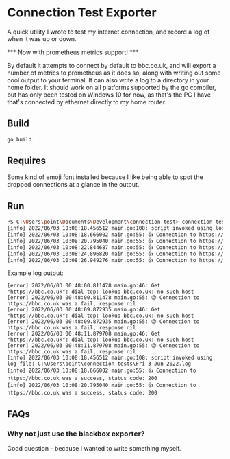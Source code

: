 # Connection Test Exporter

A quick utility I wrote to test my internet connection, and record a log of when it was up or down.

*** Now with prometheus metrics support! ***

By default it attempts to connect by default to bbc.co.uk, and will export a number of metrics to prometheus as it does so, along with writing out some cool output to your terminal. It can also write a log to a directory in your home folder. It should work on all platforms supported by the go compiler, but has only been tested on Windows 10 for now, as that's the PC I have that's connected by ethernet directly to my home router.

## Build

```bash
go build
```

## Requires

Some kind of emoji font installed because I like being able to spot the dropped connections at a glance in the output.

## Run

```bash
PS C:\Users\point\Documents\Development\connection-test> connection-test 
[info] 2022/06/03 10:08:18.456512 main.go:108: script invoked using log file: C:\Users\point\connection-tests\Fri-3-Jun-2022.log
[info] 2022/06/03 10:08:18.666002 main.go:55: 👍 Connection to https://bbc.co.uk was a success, status code: 200
[info] 2022/06/03 10:08:20.795040 main.go:55: 👍 Connection to https://bbc.co.uk was a success, status code: 200
[info] 2022/06/03 10:08:22.844687 main.go:55: 👍 Connection to https://bbc.co.uk was a success, status code: 200
[info] 2022/06/03 10:08:24.896820 main.go:55: 👍 Connection to https://bbc.co.uk was a success, status code: 200
[info] 2022/06/03 10:08:26.949276 main.go:55: 👍 Connection to https://bbc.co.uk was a success, status code: 200
```

Example log output:
```Text
[error] 2022/06/03 00:48:00.811478 main.go:46: Get "https://bbc.co.uk": dial tcp: lookup bbc.co.uk: no such host
[error] 2022/06/03 00:48:00.811478 main.go:55: 😡 Connection to https://bbc.co.uk was a fail, response nil
[error] 2022/06/03 00:48:09.872935 main.go:46: Get "https://bbc.co.uk": dial tcp: lookup bbc.co.uk: no such host
[error] 2022/06/03 00:48:09.872935 main.go:55: 😡 Connection to https://bbc.co.uk was a fail, response nil
[error] 2022/06/03 00:48:11.879708 main.go:46: Get "https://bbc.co.uk": dial tcp: lookup bbc.co.uk: no such host
[error] 2022/06/03 00:48:11.879708 main.go:55: 😡 Connection to https://bbc.co.uk was a fail, response nil
[info] 2022/06/03 10:08:18.456512 main.go:108: script invoked using log file: C:\Users\point\connection-tests\Fri-3-Jun-2022.log
[info] 2022/06/03 10:08:18.666002 main.go:55: 👍 Connection to https://bbc.co.uk was a success, status code: 200
[info] 2022/06/03 10:08:20.795040 main.go:55: 👍 Connection to https://bbc.co.uk was a success, status code: 200
```

## FAQs

### Why not just use the blackbox exporter?

Good question - because I wanted to write something myself.